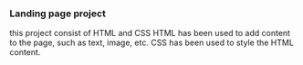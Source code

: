 ### Landing page project
this project consist of HTML and CSS
HTML has been used to add content to the page, such as text, image, etc.
CSS has been used to style the HTML content.
